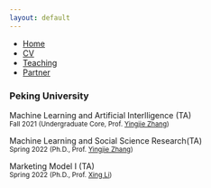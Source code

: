 ```yaml
---
layout: default
---  
```

 
 <ul>
 <li><a href="./">Home</a></li>
 <li><a href="./assets/files/CV.pdf">CV</a></li>
 <li><a href="./teaching.html">Teaching</a></li>
 <li><a href="https://siyiyu.com">Partner</a></li>
 </ul>

<div>
<h3>Peking University</h3>

<p>Machine Learning and Artificial Interlligence (TA) <br>
<small>Fall 2021 (Undergraduate Core, Prof. <a href= "https://sites.google.com/view/yingjiezhang/home">Yingjie Zhang</a>)</small></p>

<p>Machine Learning and Social Science Research(TA) <br>
<small>Spring 2022 (Ph.D., Prof. <a href= "https://sites.google.com/view/yingjiezhang/home">Yingjie Zhang</a>)</small></p>

<p>Marketing Model I (TA) <br>
<small>Spring 2022 (Ph.D., Prof. <a href= "https://en.gsm.pku.edu.cn/conjsxq.jsp?urltype=tree.TreeTempUrl&wbtreeid=1099&user_id=xingli">Xing Li</a>)</small></p>
</div>

